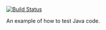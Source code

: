 [![Build Status](http://162.243.92.13/api/badges/rbottino/drone-demo-with-java/status.svg)](http://localhost:8000/rbottino/drone-demo-with-java)

An example of how to test Java code.
 
